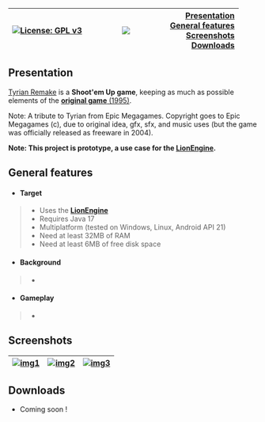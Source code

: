| [![License: GPL v3](https://img.shields.io/badge/License-GPL%20v3-blue.svg)](https://www.gnu.org/licenses/gpl-3.0) | <a href="http://www.b3dgs.com/v7/page.php?lang=en&section=tyrian_remake"><img src="http://www.b3dgs.com/v7/projects/tyrian_remake/tyrian_remake.jpg" hspace=65/></a> | [Presentation](#presentation)<br>[General features](#general-features)<br>[Screenshots](#screenshots)<br>[Downloads](#downloads) |
|:---|:---:|---:|

## Presentation

[Tyrian Remake](http://www.b3dgs.com/v7/page.php?lang=en&section=tyrian_remake) is a __Shoot'em Up game__, keeping as much as possible elements of the [__original game__ (1995)](http://en.wikipedia.org/wiki/Tyrian_%28video_game%29).

Note: A tribute to Tyrian from Epic Megagames. Copyright goes to Epic Megagames (c), due to original idea, gfx, sfx, and music uses (but the game was officially released as freeware in 2004). 

**Note: This project is prototype, a use case for the [__LionEngine__](https://github.com/b3dgs/lionengine).**

## General features

* #### __Target__
>  * Uses the [__LionEngine__](http://www.b3dgs.com/v7/page.php?lang=en&section=lionengine)
>  * Requires Java 17
>  * Multiplatform (tested on Windows, Linux, Android API 21)
>  * Need at least 32MB of RAM
>  * Need at least 6MB of free disk space

* #### __Background__
>  * 

* #### __Gameplay__
>  * 

## Screenshots

| [![img1](http://www.b3dgs.com/v7/projects/tyrian_remake/screens/mini/1.png)](http://www.b3dgs.com/v7/projects/tyrian_remake/screens/1.png) | [![img2](http://www.b3dgs.com/v7/projects/tyrian_remake/screens/mini/7.png)](http://www.b3dgs.com/v7/projects/tyrian_remake/screens/7.png) | [![img3](http://www.b3dgs.com/v7/projects/tyrian_remake/screens/mini/8.png)](http://www.b3dgs.com/v7/projects/tyrian_remake/screens/8.png)
|---|---|---|

## Downloads

* Coming soon !
